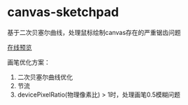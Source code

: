 # canvas-sketchpad

基于二次贝塞尔曲线，处理鼠标绘制canvas存在的严重锯齿问题

[在线预览](https://bojue.github.io/canvas-sketchpad/)

画笔优化方案：

1. 二次贝塞尔曲线优化
2. 节流
3. devicePixelRatio(物理像素比) > 1时，处理画笔0.5模糊问题
